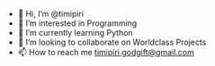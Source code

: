 - 👋 Hi, I’m @timipiri
- 👀 I’m interested in Programming
- 🌱 I’m currently learning Python
- 💞️ I’m looking to collaborate on Worldclass Projects
- 📫 How to reach me timipiri.godgift@gmail.com

<!---
timipiri/timipiri is a ✨ special ✨ repository because its `README.md` (this file) appears on your GitHub profile.
You can click the Preview link to take a look at your changes.
--->
